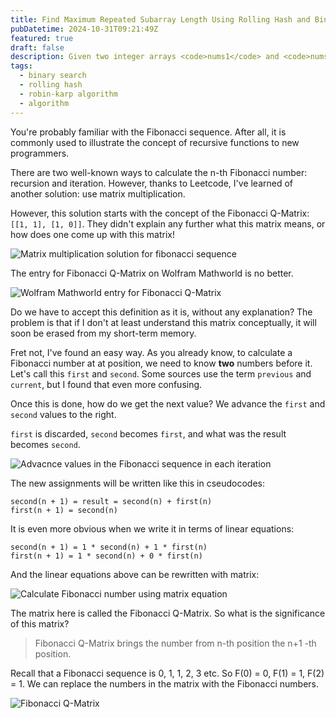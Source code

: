 ```yaml
---
title: Find Maximum Repeated Subarray Length Using Rolling Hash and Binary Search
pubDatetime: 2024-10-31T09:21:49Z
featured: true
draft: false
description: Given two integer arrays <code>nums1</code> and <code>nums2</code>, return the maximum length of a subarray that appears in <strong>both</strong> arrays.
tags:
  - binary search
  - rolling hash
  - robin-karp algorithm
  - algorithm
---
```


You're probably familiar with the Fibonacci sequence. After all, it is commonly used to illustrate the concept of recursive functions to new programmers.

There are two well-known ways to calculate the n-th Fibonacci number: recursion and iteration. However, thanks to Leetcode, I've learned of another solution: use matrix multiplication.

However, this solution starts with the concept of the Fibonacci Q-Matrix: `[[1, 1], [1, 0]]`. They didn't explain any further what this matrix means, or how does one come up with this matrix!

![Matrix multiplication solution for fibonacci sequence](./matrix-multiplication-solution-fibonacci-sequence.png)

The entry for Fibonacci Q-Matrix on Wolfram Mathworld is no better.

![Wolfram Mathworld entry for Fibonacci Q-Matrix](./wolfram-mathworld-entry-fibonacci-q-matrix.png)

Do we have to accept this definition as it is, without any explanation? The problem is that if I don't at least understand this matrix conceptually, it will soon be erased from my short-term memory.

Fret not, I've found an easy way. As you already know, to calculate a Fibonacci number at at position, we need to know **two** numbers before it. Let's call this `first` and `second`. Some sources use the term `previous` and `current`, but I found that even more confusing.

Once this is done, how do we get the next value? We advance the `first` and `second` values to the right.

`first` is discarded, `second` becomes `first`, and what was the result becomes `second`.

![Advacnce values in the Fibonacci sequence in each iteration](./fibonacci-sequence-advance-values.png)

The new assignments will be written like this in cseudocodes:

```text
second(n + 1) = result = second(n) + first(n)
first(n + 1) = second(n)
```

It is even more obvious when we write it in terms of linear equations:

```text
second(n + 1) = 1 * second(n) + 1 * first(n)
first(n + 1) = 1 * second(n) + 0 * first(n)
```

And the linear equations above can be rewritten with matrix:

![Calculate Fibonacci number using matrix equation](./fibonacci-sequence-matrix-equation.png)

The matrix here is called the Fibonacci Q-Matrix. So what is the significance of this matrix?

> Fibonacci Q-Matrix brings the number from n-th position the n+1 -th position.

Recall that a Fibonacci sequence is 0, 1, 1, 2, 3 etc. So F(0) = 0, F(1) = 1, F(2) = 1. We can replace the numbers in the matrix with the Fibonacci numbers.

![Fibonacci Q-Matrix](./fibonacci-q-matrix.png)
